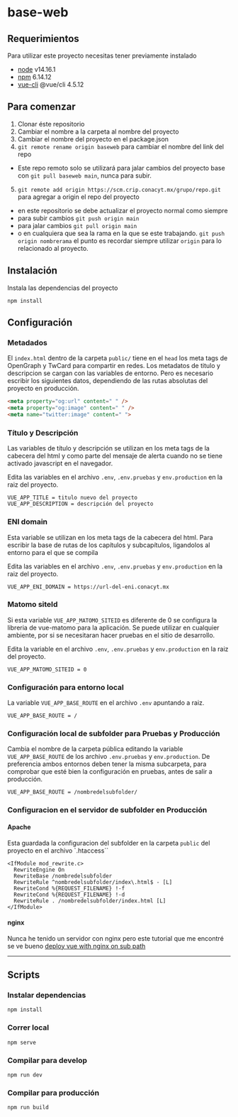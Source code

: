 # base-web

## Requerimientos
Para utilizar este proyecto necesitas tener previamente instalado
* [node](https://nodejs.org/en/download/) v14.16.1
* [npm](https://www.npmjs.com/get-npm) 6.14.12
* [vue-cli](https://cli.vuejs.org/guide/installation.html) @vue/cli 4.5.12


## Para comenzar
1. Clonar éste repositorio
2. Cambiar el nombre a la carpeta al nombre del proyecto
3. Cambiar el nombre del proyecto en el package.json
4. `git remote rename origin baseweb` para cambiar el nombre del link del repo 
  * Este repo remoto solo se utilizará para jalar cambios del proyecto base con `git pull baseweb main`, nunca para subir.
5. `git remote add origin https://scm.crip.conacyt.mx/grupo/repo.git` para agregar a origin el repo del proyecto 
  * en este repositorio se debe actualizar el proyecto normal como siempre
  * para subir cambios `git push origin main` 
  * para jalar cambios `git pull origin main` 
  * o en cualquiera que sea la rama en la que se este trabajando. `git push origin nombrerama` el punto es recordar siempre utilizar `origin` para lo relacionado al proyecto.


## Instalación
Instala las dependencias del proyecto 
```
npm install
```

## Configuración
### Metadados
El `index.html` dentro de la carpeta `public/` tiene en el `head` los meta tags de OpenGraph y TwCard para compartir en redes. Los metadatos de titulo y descripcion se cargan con las variables de entorno. Pero es necesario escribir los siguientes datos, dependiendo de las rutas absolutas del proyecto en producción.

```html
<meta property="og:url" content=" " />
<meta property="og:image" content=" " />
<meta name="twitter:image" content=" ">
```

### Título y Descripción
Las variables de título y descripción se utilizan en los meta tags de la cabecera del html y como parte del mensaje de alerta cuando no se tiene activado javascript en el navegador.

Edita las variables en el archivo `.env`, `.env.pruebas` y `env.production` en la raiz del proyecto.
```
VUE_APP_TITLE = titulo nuevo del proyecto
VUE_APP_DESCRIPTION = descripción del proyecto
```

### ENI domain
Esta variable se utilizan en los meta tags de la cabecera del html. Para escribir la base de rutas de los capítulos y subcapítulos, ligandolos al entorno para el que se compila

Edita las variables en el archivo `.env`, `.env.pruebas` y `env.production` en la raiz del proyecto.
```
VUE_APP_ENI_DOMAIN = https://url-del-eni.conacyt.mx
```

### Matomo siteId
Si esta variable `VUE_APP_MATOMO_SITEID` es diferente de 0 se configura la libreria de vue-matomo para la aplicación. Se puede utilizar en cualquier ambiente, por si se necesitaran hacer pruebas en el sitio de desarrollo.

Edita la variable en el archivo `.env`, `.env.pruebas` y `env.production` en la raiz del proyecto.
```
VUE_APP_MATOMO_SITEID = 0
```

### Configuración para entorno local
La variable `VUE_APP_BASE_ROUTE` en el archivo `.env` apuntando a raiz.
```
VUE_APP_BASE_ROUTE = /
```

### Configuración local de subfolder para Pruebas y Producción
Cambia el nombre de la carpeta pública editando la variable `VUE_APP_BASE_ROUTE` de los archivo `.env.pruebas` y `env.production`. De preferencia ambos entornos deben tener la misma subcarpeta, para comprobar que esté bien la configuración en pruebas, antes de salir a producción.
```
VUE_APP_BASE_ROUTE = /nombredelsubfolder/
```

### Configuracion en el servidor de subfolder en Producción
#### Apache
Esta guardada la configuracion del subfolder en la carpeta `public` del proyecto en el archivo `.htaccess``
```
<IfModule mod_rewrite.c>
  RewriteEngine On
  RewriteBase /nombredelsubfolder
  RewriteRule ^nombredelsubfolder/index\.html$ - [L]
  RewriteCond %{REQUEST_FILENAME} !-f
  RewriteCond %{REQUEST_FILENAME} !-d
  RewriteRule . /nombredelsubfolder/index.html [L]
</IfModule>
```

#### nginx
Nunca he tenido un servidor con nginx pero este tutorial que me encontré se ve bueno
[deploy vue with nginx on sub path](https://medium.com/h-lab/how-to-deploy-vue-with-nginx-on-sub-path-ed8eadbc1bc5)

___

## Scripts 
### Instalar dependencias
```
npm install
```

### Correr local
```
npm serve
```

### Compilar para develop
```
npm run dev
```

### Compilar para producción
```
npm run build
```
